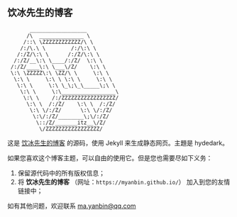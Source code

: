 
## 饮冰先生的博客

```
       __________________
      /\  ______________ \
     /::\ \ZZZZZZZZZZZZ/\ \
    /:/\.\ \        /:/\:\ \
   /:/Z/\:\ \      /:/Z/\:\ \
  /:/Z/__\:\ \____/:/Z/  \:\ \
 /:/Z/____\:\ \___\/Z/    \:\ \
 \:\ \ZZZZZ\:\ \ZZ/\ \     \:\ \
  \:\ \     \:\ \ \:\ \     \:\ \
   \:\ \     \:\ \_\;\_\_____\;\ \
    \:\ \     \:\_________________\
     \:\ \    /:/ZZZZZZZZZZZZZZZZZ/
      \:\ \  /:/Z/    \:\ \  /:/Z/
       \:\ \/:/Z/      \:\ \/:/Z/
        \:\/:/Z/________\;\/:/Z/
         \::/Z/_______itz__\/Z/
          \/ZZZZZZZZZZZZZZZZZ/
```

这是 [饮冰先生的博客](https://myanbin.github.io/) 的源码，使用 Jekyll 来生成静态网页。主題是 hydedark。


如果您喜欢这个博客主题，可以自由的使用它。但是您也需要尽如下义务：

1. 保留源代码中的所有版权信息；
2. 将 **饮冰先生的博客** （网址：`https://myanbin.github.io/`） 加入到您的友情链接中；

如有其他问题，欢迎联系 ma.yanbin@qq.com
